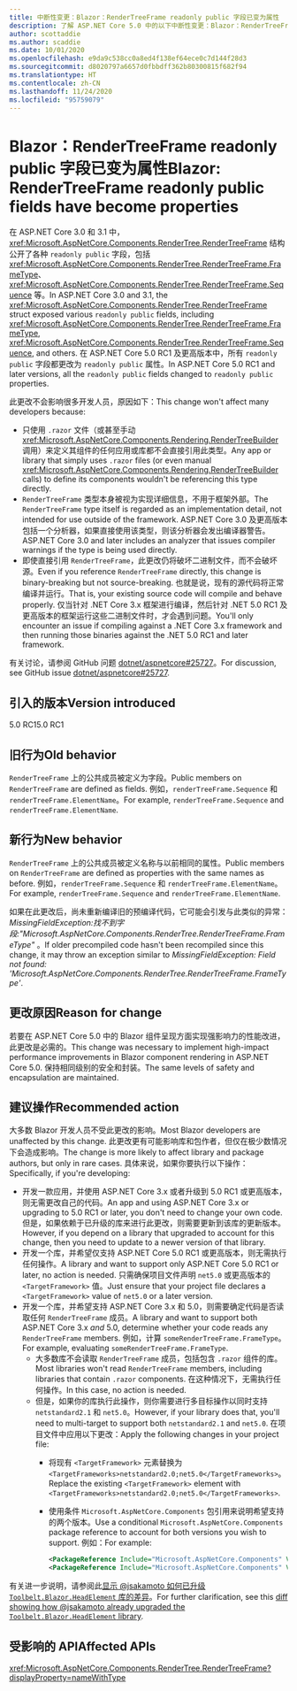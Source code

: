 ```yaml
---
title: 中断性变更：Blazor：RenderTreeFrame readonly public 字段已变为属性
description: 了解 ASP.NET Core 5.0 中的以下中断性变更：Blazor：RenderTreeFrame readonly public 字段已变为属性
author: scottaddie
ms.author: scaddie
ms.date: 10/01/2020
ms.openlocfilehash: e9da9c538cc0a8ed4f138ef64ece0c7d144f28d3
ms.sourcegitcommit: d8020797a6657d0fbbdff362b80300815f682f94
ms.translationtype: HT
ms.contentlocale: zh-CN
ms.lasthandoff: 11/24/2020
ms.locfileid: "95759079"
---
```

# <a name="blazor-rendertreeframe-readonly-public-fields-have-become-properties"></a><span data-ttu-id="42145-103">Blazor：RenderTreeFrame readonly public 字段已变为属性</span><span class="sxs-lookup"><span data-stu-id="42145-103">Blazor: RenderTreeFrame readonly public fields have become properties</span></span>

<span data-ttu-id="42145-104">在 ASP.NET Core 3.0 和 3.1 中，<xref:Microsoft.AspNetCore.Components.RenderTree.RenderTreeFrame> 结构公开了各种 `readonly public` 字段，包括 <xref:Microsoft.AspNetCore.Components.RenderTree.RenderTreeFrame.FrameType>、<xref:Microsoft.AspNetCore.Components.RenderTree.RenderTreeFrame.Sequence> 等。</span><span class="sxs-lookup"><span data-stu-id="42145-104">In ASP.NET Core 3.0 and 3.1, the <xref:Microsoft.AspNetCore.Components.RenderTree.RenderTreeFrame> struct exposed various `readonly public` fields, including <xref:Microsoft.AspNetCore.Components.RenderTree.RenderTreeFrame.FrameType>, <xref:Microsoft.AspNetCore.Components.RenderTree.RenderTreeFrame.Sequence>, and others.</span></span> <span data-ttu-id="42145-105">在 ASP.NET Core 5.0 RC1 及更高版本中，所有 `readonly public` 字段都更改为 `readonly public` 属性。</span><span class="sxs-lookup"><span data-stu-id="42145-105">In ASP.NET Core 5.0 RC1 and later versions, all the `readonly public` fields changed to `readonly public` properties.</span></span>

<span data-ttu-id="42145-106">此更改不会影响很多开发人员，原因如下：</span><span class="sxs-lookup"><span data-stu-id="42145-106">This change won't affect many developers because:</span></span>

* <span data-ttu-id="42145-107">只使用 `.razor` 文件（或甚至手动 <xref:Microsoft.AspNetCore.Components.Rendering.RenderTreeBuilder> 调用）来定义其组件的任何应用或库都不会直接引用此类型。</span><span class="sxs-lookup"><span data-stu-id="42145-107">Any app or library that simply uses `.razor` files (or even manual <xref:Microsoft.AspNetCore.Components.Rendering.RenderTreeBuilder> calls) to define its components wouldn't be referencing this type directly.</span></span>
* <span data-ttu-id="42145-108">`RenderTreeFrame` 类型本身被视为实现详细信息，不用于框架外部。</span><span class="sxs-lookup"><span data-stu-id="42145-108">The `RenderTreeFrame` type itself is regarded as an implementation detail, not intended for use outside of the framework.</span></span> <span data-ttu-id="42145-109">ASP.NET Core 3.0 及更高版本包括一个分析器，如果直接使用该类型，则该分析器会发出编译器警告。</span><span class="sxs-lookup"><span data-stu-id="42145-109">ASP.NET Core 3.0 and later includes an analyzer that issues compiler warnings if the type is being used directly.</span></span>
* <span data-ttu-id="42145-110">即使直接引用 `RenderTreeFrame`，此更改仍将破坏二进制文件，而不会破坏源。</span><span class="sxs-lookup"><span data-stu-id="42145-110">Even if you reference `RenderTreeFrame` directly, this change is binary-breaking but not source-breaking.</span></span> <span data-ttu-id="42145-111">也就是说，现有的源代码将正常编译并运行。</span><span class="sxs-lookup"><span data-stu-id="42145-111">That is, your existing source code will compile and behave properly.</span></span> <span data-ttu-id="42145-112">仅当针对 .NET Core 3.x 框架进行编译，然后针对 .NET 5.0 RC1 及更高版本的框架运行这些二进制文件时，才会遇到问题。</span><span class="sxs-lookup"><span data-stu-id="42145-112">You'll only encounter an issue if compiling against a .NET Core 3.x framework and then running those binaries against the .NET 5.0 RC1 and later framework.</span></span>

<span data-ttu-id="42145-113">有关讨论，请参阅 GitHub 问题 [dotnet/aspnetcore#25727](https://github.com/dotnet/aspnetcore/issues/25727)。</span><span class="sxs-lookup"><span data-stu-id="42145-113">For discussion, see GitHub issue [dotnet/aspnetcore#25727](https://github.com/dotnet/aspnetcore/issues/25727).</span></span>

## <a name="version-introduced"></a><span data-ttu-id="42145-114">引入的版本</span><span class="sxs-lookup"><span data-stu-id="42145-114">Version introduced</span></span>

<span data-ttu-id="42145-115">5.0 RC1</span><span class="sxs-lookup"><span data-stu-id="42145-115">5.0 RC1</span></span>

## <a name="old-behavior"></a><span data-ttu-id="42145-116">旧行为</span><span class="sxs-lookup"><span data-stu-id="42145-116">Old behavior</span></span>

<span data-ttu-id="42145-117">`RenderTreeFrame` 上的公共成员被定义为字段。</span><span class="sxs-lookup"><span data-stu-id="42145-117">Public members on `RenderTreeFrame` are defined as fields.</span></span> <span data-ttu-id="42145-118">例如，`renderTreeFrame.Sequence` 和 `renderTreeFrame.ElementName`。</span><span class="sxs-lookup"><span data-stu-id="42145-118">For example, `renderTreeFrame.Sequence` and `renderTreeFrame.ElementName`.</span></span>

## <a name="new-behavior"></a><span data-ttu-id="42145-119">新行为</span><span class="sxs-lookup"><span data-stu-id="42145-119">New behavior</span></span>

<span data-ttu-id="42145-120">`RenderTreeFrame` 上的公共成员被定义名称与以前相同的属性。</span><span class="sxs-lookup"><span data-stu-id="42145-120">Public members on `RenderTreeFrame` are defined as properties with the same names as before.</span></span> <span data-ttu-id="42145-121">例如，`renderTreeFrame.Sequence` 和 `renderTreeFrame.ElementName`。</span><span class="sxs-lookup"><span data-stu-id="42145-121">For example, `renderTreeFrame.Sequence` and `renderTreeFrame.ElementName`.</span></span>

<span data-ttu-id="42145-122">如果在此更改后，尚未重新编译旧的预编译代码，它可能会引发与此类似的异常：*MissingFieldException:找不到字段:"Microsoft.AspNetCore.Components.RenderTree.RenderTreeFrame.FrameType"* 。</span><span class="sxs-lookup"><span data-stu-id="42145-122">If older precompiled code hasn't been recompiled since this change, it may throw an exception similar to *MissingFieldException: Field not found: 'Microsoft.AspNetCore.Components.RenderTree.RenderTreeFrame.FrameType'*.</span></span>

## <a name="reason-for-change"></a><span data-ttu-id="42145-123">更改原因</span><span class="sxs-lookup"><span data-stu-id="42145-123">Reason for change</span></span>

<span data-ttu-id="42145-124">若要在 ASP.NET Core 5.0 中的 Blazor 组件呈现方面实现强影响力的性能改进，此更改是必需的。</span><span class="sxs-lookup"><span data-stu-id="42145-124">This change was necessary to implement high-impact performance improvements in Blazor component rendering in ASP.NET Core 5.0.</span></span> <span data-ttu-id="42145-125">保持相同级别的安全和封装。</span><span class="sxs-lookup"><span data-stu-id="42145-125">The same levels of safety and encapsulation are maintained.</span></span>

## <a name="recommended-action"></a><span data-ttu-id="42145-126">建议操作</span><span class="sxs-lookup"><span data-stu-id="42145-126">Recommended action</span></span>

<span data-ttu-id="42145-127">大多数 Blazor 开发人员不受此更改的影响。</span><span class="sxs-lookup"><span data-stu-id="42145-127">Most Blazor developers are unaffected by this change.</span></span> <span data-ttu-id="42145-128">此更改更有可能影响库和包作者，但仅在极少数情况下会造成影响。</span><span class="sxs-lookup"><span data-stu-id="42145-128">The change is more likely to affect library and package authors, but only in rare cases.</span></span> <span data-ttu-id="42145-129">具体来说，如果你要执行以下操作：</span><span class="sxs-lookup"><span data-stu-id="42145-129">Specifically, if you're developing:</span></span>

* <span data-ttu-id="42145-130">开发一款应用，并使用 ASP.NET Core 3.x 或者升级到 5.0 RC1 或更高版本，则无需更改自己的代码。</span><span class="sxs-lookup"><span data-stu-id="42145-130">An app and using ASP.NET Core 3.x or upgrading to 5.0 RC1 or later, you don't need to change your own code.</span></span> <span data-ttu-id="42145-131">但是，如果依赖于已升级的库来进行此更改，则需要更新到该库的更新版本。</span><span class="sxs-lookup"><span data-stu-id="42145-131">However, if you depend on a library that upgraded to account for this change, then you need to update to a newer version of that library.</span></span>
* <span data-ttu-id="42145-132">开发一个库，并希望仅支持 ASP.NET Core 5.0 RC1 或更高版本，则无需执行任何操作。</span><span class="sxs-lookup"><span data-stu-id="42145-132">A library and want to support only ASP.NET Core 5.0 RC1 or later, no action is needed.</span></span> <span data-ttu-id="42145-133">只需确保项目文件声明 `net5.0` 或更高版本的 `<TargetFramework>` 值。</span><span class="sxs-lookup"><span data-stu-id="42145-133">Just ensure that your project file declares a `<TargetFramework>` value of `net5.0` or a later version.</span></span>
* <span data-ttu-id="42145-134">开发一个库，并希望支持 ASP.NET Core 3.x 和 5.0，则需要确定代码是否读取任何 `RenderTreeFrame` 成员。</span><span class="sxs-lookup"><span data-stu-id="42145-134">A library and want to support both ASP.NET Core 3.x *and* 5.0, determine whether your code reads any `RenderTreeFrame` members.</span></span> <span data-ttu-id="42145-135">例如，计算 `someRenderTreeFrame.FrameType`。</span><span class="sxs-lookup"><span data-stu-id="42145-135">For example, evaluating `someRenderTreeFrame.FrameType`.</span></span>
  * <span data-ttu-id="42145-136">大多数库不会读取 `RenderTreeFrame` 成员，包括包含 `.razor` 组件的库。</span><span class="sxs-lookup"><span data-stu-id="42145-136">Most libraries won't read `RenderTreeFrame` members, including libraries that contain `.razor` components.</span></span> <span data-ttu-id="42145-137">在这种情况下，无需执行任何操作。</span><span class="sxs-lookup"><span data-stu-id="42145-137">In this case, no action is needed.</span></span>
  * <span data-ttu-id="42145-138">但是，如果你的库执行此操作，则你需要进行多目标操作以同时支持 `netstandard2.1` 和 `net5.0`。</span><span class="sxs-lookup"><span data-stu-id="42145-138">However, if your library does that, you'll need to multi-target to support both `netstandard2.1` and `net5.0`.</span></span> <span data-ttu-id="42145-139">在项目文件中应用以下更改：</span><span class="sxs-lookup"><span data-stu-id="42145-139">Apply the following changes in your project file:</span></span>
    * <span data-ttu-id="42145-140">将现有 `<TargetFramework>` 元素替换为 `<TargetFrameworks>netstandard2.0;net5.0</TargetFrameworks>`。</span><span class="sxs-lookup"><span data-stu-id="42145-140">Replace the existing `<TargetFramework>` element with `<TargetFrameworks>netstandard2.0;net5.0</TargetFrameworks>`.</span></span>
    * <span data-ttu-id="42145-141">使用条件 `Microsoft.AspNetCore.Components` 包引用来说明希望支持的两个版本。</span><span class="sxs-lookup"><span data-stu-id="42145-141">Use a conditional `Microsoft.AspNetCore.Components` package reference to account for both versions you wish to support.</span></span> <span data-ttu-id="42145-142">例如：</span><span class="sxs-lookup"><span data-stu-id="42145-142">For example:</span></span>

        ```xml
        <PackageReference Include="Microsoft.AspNetCore.Components" Version="3.0.0" Condition="'$(TargetFramework)' == 'netstandard2.0'" />
        <PackageReference Include="Microsoft.AspNetCore.Components" Version="5.0.0-rc.1.*" Condition="'$(TargetFramework)' != 'netstandard2.0'" />
        ```

<span data-ttu-id="42145-143">有关进一步说明，请参阅此[显示 @jsakamoto 如何已升级 `Toolbelt.Blazor.HeadElement` 库的差异](https://github.com/jsakamoto/Toolbelt.Blazor.HeadElement/commit/090df430ba725f9420d412753db8104e8c32bf51)。</span><span class="sxs-lookup"><span data-stu-id="42145-143">For further clarification, see this [diff showing how @jsakamoto already upgraded the `Toolbelt.Blazor.HeadElement` library](https://github.com/jsakamoto/Toolbelt.Blazor.HeadElement/commit/090df430ba725f9420d412753db8104e8c32bf51).</span></span>

## <a name="affected-apis"></a><span data-ttu-id="42145-144">受影响的 API</span><span class="sxs-lookup"><span data-stu-id="42145-144">Affected APIs</span></span>

<xref:Microsoft.AspNetCore.Components.RenderTree.RenderTreeFrame?displayProperty=nameWithType>

<!--

### Category

ASP.NET Core

### Affected APIs

`T:Microsoft.AspNetCore.Components.RenderTree.RenderTreeFrame`

-->
